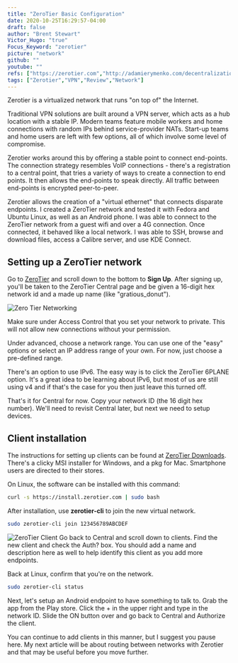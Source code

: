 ```yaml
---
title: "ZeroTier Basic Configuration"
date: 2020-10-25T16:29:57-04:00
draft: false
author: "Brent Stewart"
Victor_Hugo: "true"
Focus_Keyword: "zerotier"
picture: "network"
github: ""
youtube: ""
refs: ["https://zerotier.com","http://adamierymenko.com/decentralization.html", "https://github.com/zerotier"]
tags: ["Zerotier","VPN","Review","Network"]
---
```

Zerotier is a virtualized network that runs "on top of" the Internet.

Traditional VPN solutions are built around a VPN server, which acts as a hub location with a stable IP.  Modern teams feature mobile workers and home connections with random IPs behind service-provider NATs.  Start-up teams and home users are left with few options, all of which involve some level of compromise.

Zerotier works around this by offering a stable point to connect end-points.  The connection strategy resembles VoIP connections - there's a registration to a central point, that tries a variety of ways to create a connection to end points.  It then allows the end-points to speak directly.  All traffic between end-points is encrypted peer-to-peer.

Zerotier allows the creation of a "virtual ethernet" that connects disparate endpoints.  I created a ZeroTier network and tested it with Fedora and Ubuntu Linux, as well as an Android phone.  I was able to connect to the ZeroTier network from a guest wifi and over a 4G connection.  Once connected, it behaved like a local network.  I was able to SSH, browse and download files, access a Calibre server, and use KDE Connect.

## Setting up a ZeroTier network
Go to [ZeroTier](https://www.zerotier.com) and scroll down to the bottom to __Sign Up__.  After signing up, you'll be taken to the ZeroTier Central page and be given a 16-digit hex network id and a made up name (like "gratious_donut").

![Zero Tier Networking](/ZTnetworks.png#floatright)

Make sure under Access Control that you set your network to private.  This will not allow new connections without your permission.

Under advanced, choose a network range.  You can use one of the "easy" options or select an IP address range of your own.  For now, just choose a pre-defined range.

There's an option to use IPv6.  The easy way is to click the ZeroTier 6PLANE option.  It's a great idea to be learning about IPv6, but most of us are still using v4 and if that's the case for you then just leave this turned off.

That's it for Central for now.  Copy your network ID (the 16 digit hex number).  We'll need to revisit Central later, but next we need to setup devices.

## Client installation
The instructions  for setting up clients can be found at [ZeroTier Downloads](https://www.zerotier.com/download).  There's a clicky MSI installer for Windows, and a pkg for Mac.  Smartphone users are directed to their stores.

On Linux, the software can be installed with this command:
```bash
curl -s https://install.zerotier.com | sudo bash  
```
After installation, use __zerotier-cli__ to join the new virtual network.
```bash
sudo zerotier-cli join 123456789ABCDEF  
```

![ZeroTier Client](/ZTclient.png#floatright)
Go back to Central and scroll down to clients.  Find the new client and check the Auth? box.  You should add a name and description here as well to help identify this client as you add more endpoints.

Back at Linux, confirm that you're on the network.

```bash
sudo zerotier-cli status
```

Next, let's setup an Android endpoint to have something to talk to.  Grab the app from the Play store.  Click the + in the upper right and type in the network ID.  Slide the ON button over and go back to Central and Authorize the client.

You can continue to add clients in this manner, but I suggest you pause here.  My next article will be about routing between networks with Zerotier and that may be useful before you move further.